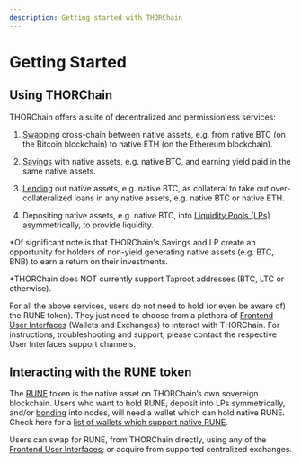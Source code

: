 ```yaml
---
description: Getting started with THORChain
---
```


# Getting Started

## Using THORChain

THORChain offers a suite of decentralized and permissionless services:

1. [Swapping](https://docs.thorchain.org/understanding-thorchain/roles/swapping) cross-chain between native assets, e.g. from native BTC (on the Bitcoin blockchain) to native ETH (on the Ethereum blockchain).

2. [Savings](https://docs.thorchain.org/thorchain-finance/savings) with native assets, e.g. native BTC, and earning yield paid in the same native assets.

3. [Lending](https://docs.thorchain.org/thorchain-finance/lending) out native assets, e.g. native BTC, as collateral to take out over-collateralized loans in any native assets, e.g. native BTC or native ETH.

4. Depositing native assets, e.g. native BTC, into [Liquidity Pools (LPs)](https://docs.thorchain.org/understanding-thorchain/roles/liquidity-providers) asymmetrically, to provide liquidity.

\*Of significant note is that THORChain's Savings and LP create an opportunity for holders of non-yield generating native assets (e.g. BTC, BNB) to earn a return on their investments.

\*THORChain does NOT currently support Taproot addresses (BTC, LTC or otherwise).

For all the above services, users do not need to hold (or even be aware of) the RUNE token). They just need to choose from a plethora of [Frontend User Interfaces](https://docs.thorchain.org/ecosystem#exchanges-only) (Wallets and Exchanges) to interact with THORChain. For instructions, troubleshooting and support, please contact the respective User Interfaces support channels.

## Interacting with the RUNE token

The [RUNE](https://docs.thorchain.org/understanding-thorchain/rune) token is the native asset on THORChain’s own sovereign blockchain. Users who want to hold RUNE, deposit into LPs symmetrically, and/or [bonding](https://docs.thorchain.org/understanding-thorchain/roles/node-operators) into nodes, will need a wallet which can hold native RUNE. Check here for a [list of wallets which support native RUNE](https://docs.thorchain.org/ecosystem#integrated-wallets-and-exchanges).

Users can swap for RUNE, from THORChain directly, using any of the [Frontend User Interfaces](https://docs.thorchain.org/ecosystem#exchanges-only); or acquire from supported centralized exchanges.


